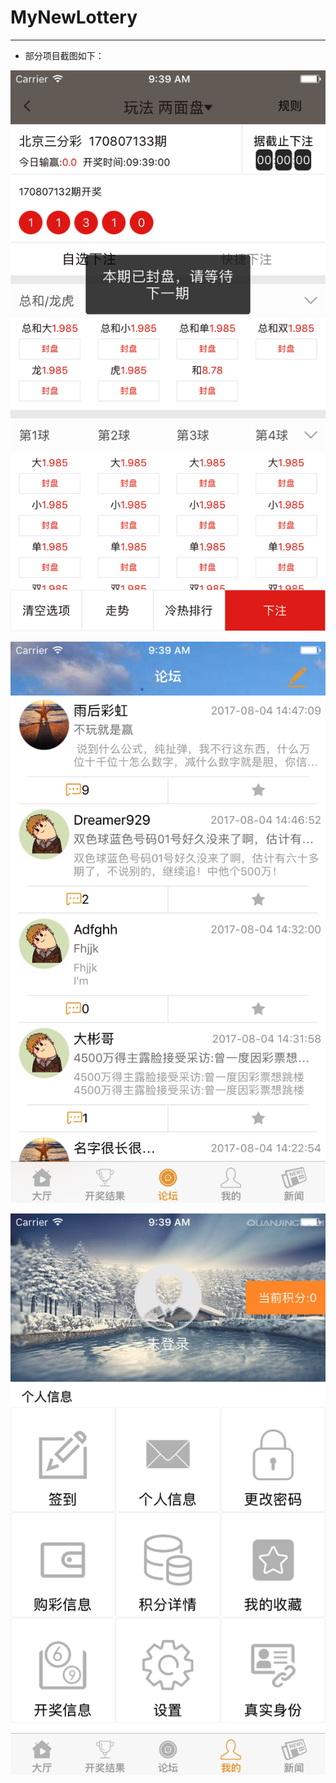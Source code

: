 # MyNewLottery

****
* 部分项目截图如下：

![PIC1](https://github.com/SYJshang/MyNewLottery/blob/master/Simulator%20Screen%20Shot%202017%E5%B9%B48%E6%9C%887%E6%97%A5%20%E4%B8%8A%E5%8D%889.39.13.png?raw=true)

![PIC1](https://github.com/SYJshang/MyNewLottery/blob/master/Simulator%20Screen%20Shot%202017%E5%B9%B48%E6%9C%887%E6%97%A5%20%E4%B8%8A%E5%8D%889.39.25.png?raw=true)

![PIC1](https://github.com/SYJshang/MyNewLottery/blob/master/Simulator%20Screen%20Shot%202017%E5%B9%B48%E6%9C%887%E6%97%A5%20%E4%B8%8A%E5%8D%889.39.32.png?raw=true)